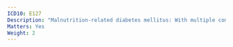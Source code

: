 ```yaml
---
ICD10: E127
Description: "Malnutrition-related diabetes mellitus: With multiple complications"
Matters: Yes
Weight: 2
---
```


